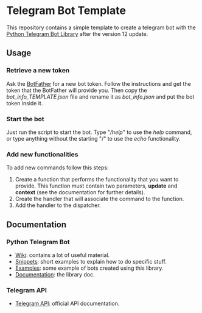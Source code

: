 # Telegram Bot Template

This repository contains a simple template to create a telegram bot 
with the [Python Telegram Bot Library](https://python-telegram-bot.org/)
after the version 12 update.

## Usage
### Retrieve a new token
Ask the [BotFather](https://telegram.me/BotFather) for a new bot token.
Follow the instructions and get the token that the BotFather 
will provide you. Then copy the *bot_info_TEMPLATE.json* file and
rename it as *bot_info.json* and put the bot token inside it. 

### Start the bot
Just run the script to start the bot. Type "*/help*" to use the *help* 
command, or type anything without the starting "/" to use the *echo* 
functionality.

### Add new functionalities
To add new commands follow this steps:
1. Create a function that performs the functionality that you want to provide.
    This function must contain two parameters, **update** and **context** 
    (see the documentation for further details).
1. Create the handler that will associate the command to the function.
1. Add the handler to the dispatcher.

## Documentation
### Python Telegram Bot
* [Wiki](https://github.com/python-telegram-bot/python-telegram-bot/wiki): 
    contains a lot of useful material.
* [Snippets](https://github.com/python-telegram-bot/python-telegram-bot/wiki/Code-snippets):
    short examples to explain how to do specific stuff.
* [Examples](https://github.com/python-telegram-bot/python-telegram-bot/wiki/Examples):
    some example of bots created using this library.
* [Documentation](https://python-telegram-bot.readthedocs.io/en/stable/): the library doc.

### Telegram API
* [Telegram API](https://core.telegram.org/bots/api#authorizing-your-bot):
    official API documentation.
